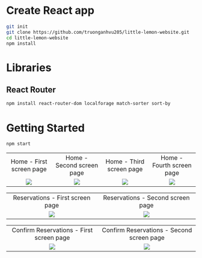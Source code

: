 # Create React app
```bash
git init
git clone https://github.com/truonganhvu205/little-lemon-website.git
cd little-lemon-website
npm install
```

# Libraries
## React Router
```bash
npm install react-router-dom localforage match-sorter sort-by
```

# Getting Started
```bash
npm start
```

<table align='center'>
  <tr align='center'>
    <td>Home - First screen page</td>
    <td>Home - Second screen page</td>
    <td>Home - Third screen page</td>
    <td>Home - Fourth screen page</td>
  </tr>
  <tr align='center'>
    <td>
      <img src='https://github.com/truonganhvu205/little-lemon-website/blob/main/little-lemon-website-react-react-router-css-truong-anh-vu-11-03-2023/little-lemon-website-react-react-router-css-truong-anh-vu-10-28-2023-pic-home-1.png' />
    </td>
    <td>
      <img src='https://github.com/truonganhvu205/little-lemon-website/blob/main/little-lemon-website-react-react-router-css-truong-anh-vu-11-03-2023/little-lemon-website-react-react-router-css-truong-anh-vu-10-28-2023-pic-home-2.png.png' />
    </td>
    <td>
      <img src='https://github.com/truonganhvu205/little-lemon-website/blob/main/little-lemon-website-react-react-router-css-truong-anh-vu-11-03-2023/little-lemon-website-react-react-router-css-truong-anh-vu-10-28-2023-pic-home-3.png.png' />
    </td>
    <td>
      <img src='https://github.com/truonganhvu205/little-lemon-website/blob/main/little-lemon-website-react-react-router-css-truong-anh-vu-11-03-2023/little-lemon-website-react-react-router-css-truong-anh-vu-10-28-2023-pic-home-4.png' />
    </td>
  </tr>
</table>

<table align='center'>
  <tr align='center'>
    <td>Reservations - First screen page</td>
    <td>Reservations - Second screen page</td>
  </tr>
  <tr align='center'>
    <td>
      <img src='https://github.com/truonganhvu205/little-lemon-website/blob/main/little-lemon-website-react-react-router-css-truong-anh-vu-11-03-2023/little-lemon-website-react-react-router-css-truong-anh-vu-10-28-2023-pic-reservations-1.png' />
    </td>
    <td>
      <img src='https://github.com/truonganhvu205/little-lemon-website/blob/main/little-lemon-website-react-react-router-css-truong-anh-vu-11-03-2023/little-lemon-website-react-react-router-css-truong-anh-vu-10-28-2023-pic-reservations-2.png' />
    </td>
  </tr>
</table>

<table align='center'>
  <tr align='center'>
    <td>Confirm Reservations - First screen page</td>
    <td>Confirm Reservations  - Second screen page</td>
  </tr>
  <tr align='center'>
    <td>
      <img src='https://github.com/truonganhvu205/little-lemon-website/blob/main/little-lemon-website-react-react-router-css-truong-anh-vu-11-03-2023/little-lemon-website-react-react-router-css-truong-anh-vu-10-28-2023-pic-confirm-reservations-1.png' />
    </td>
    <td>
      <img src='https://github.com/truonganhvu205/little-lemon-website/blob/main/little-lemon-website-react-react-router-css-truong-anh-vu-11-03-2023/little-lemon-website-react-react-router-css-truong-anh-vu-10-28-2023-pic-confirm-reservations-2.png' />
    </td>
  </tr>
</table>
